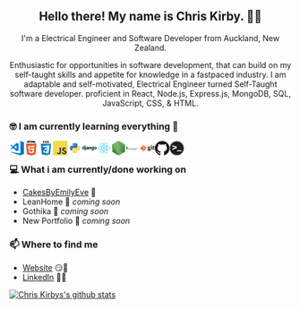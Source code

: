 <h2 align="center">Hello there! My name is Chris Kirby. 👋🤓</h2>
<p align="center">I'm a Electrical Engineer and Software Developer from Auckland, New Zealand.</p>
 
<p align="center">
Enthusiastic for opportunities in software development, that can build on my self-taught skills and appetite for knowledge in a fastpaced industry.
I am adaptable and self-motivated, Electrical Engineer turned Self-Taught software developer. proficient in React, Node.js, Express.js, MongoDB, SQL, JavaScript, CSS, & HTML.
<p align="center">
  
### 🤓 I am currently learning everything 🤣
<img align="left" alt="Visual Studio Code" width="26px" src="https://raw.githubusercontent.com/github/explore/80688e429a7d4ef2fca1e82350fe8e3517d3494d/topics/visual-studio-code/visual-studio-code.png" />
<img align="left" alt="HTML5" width="26px" src="https://raw.githubusercontent.com/github/explore/80688e429a7d4ef2fca1e82350fe8e3517d3494d/topics/html/html.png" />
<img align="left" alt="CSS3" width="26px" src="https://raw.githubusercontent.com/github/explore/80688e429a7d4ef2fca1e82350fe8e3517d3494d/topics/css/css.png" />
<img align="left" alt="JavaScript" width="26px" src="https://raw.githubusercontent.com/github/explore/80688e429a7d4ef2fca1e82350fe8e3517d3494d/topics/javascript/javascript.png" />
<img align="left" alt="Python" width="26px" src="https://raw.githubusercontent.com/github/explore/80688e429a7d4ef2fca1e82350fe8e3517d3494d/topics/python/python.png" />
<img align="left" alt="Django" width="26px" src="https://raw.githubusercontent.com/github/explore/80688e429a7d4ef2fca1e82350fe8e3517d3494d/topics/django/django.png" />
<img align="left" alt="React" width="26px" src="https://raw.githubusercontent.com/github/explore/80688e429a7d4ef2fca1e82350fe8e3517d3494d/topics/react/react.png" />
<img align="left" alt="Node.js" width="26px" src="https://raw.githubusercontent.com/github/explore/80688e429a7d4ef2fca1e82350fe8e3517d3494d/topics/nodejs/nodejs.png" />
<img align="left" alt="MongoDB" width="26px" src="https://raw.githubusercontent.com/github/explore/80688e429a7d4ef2fca1e82350fe8e3517d3494d/topics/mongodb/mongodb.png" />
<img align="left" alt="Git" width="26px" src="https://raw.githubusercontent.com/github/explore/80688e429a7d4ef2fca1e82350fe8e3517d3494d/topics/git/git.png" />
<img align="left" alt="GitHub" width="26px" src="https://raw.githubusercontent.com/github/explore/78df643247d429f6cc873026c0622819ad797942/topics/github/github.png" />
<img align="left" alt="Terminal" width="26px" src="https://raw.githubusercontent.com/github/explore/80688e429a7d4ef2fca1e82350fe8e3517d3494d/topics/terminal/terminal.png" />
<br />

### 💻 What i am currently/done working on
- [CakesByEmilyEve](https://cakes-by-emily-eve.herokuapp.com/)  🚀
- LeanHome  🚀 *coming soon*
- Gothika  🚀 *coming soon*
- New Portfolio  🚀 *coming soon*

### 📫 Where to find me
- [Website](https://chriskirbydev.github.io/PersonalPortfolio/) 😏🔗
- [LinkedIn](https://www.linkedin.com/in/chris-kirby-07b6191a4/) 👨💼

[![Chris Kirbys's github stats](https://github-readme-stats.vercel.app/api?username=ChrisKirbyDev)](https://github.com/ChrisKirbyDev/github-readme-stats)
